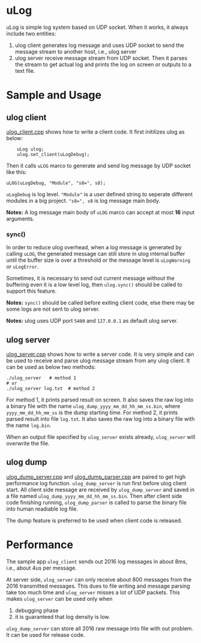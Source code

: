 # uLog

uLog is simple log system based on UDP socket. When it works, it always include two entities:
1. ulog client generates log message and uses UDP socket to send the message stream to another host, i.e., ulog server
2. ulog server receive message stream from UDP socket. Then it parses the stream to get actual log and prints the log  on screen or outputs to a text file.

# Sample and Usage
## ulog client
[ulog_client.cpp](./sample/ulog_client.cpp) shows how to write a client code. It first initilizes ulog as below:
```
    uLog ulog;
    ulog.set_client(uLogDebug);
```

Then it calls `uLOG` marco to generate and send log message by UDP socket like this:
```
uLOG(uLogDebug, "Module", "s8=", s8);
```
`uLogDebug` is log level. `"Module"` is a user defined string to seperate different modules in a big project. `"s8=", s8` is log message main body.

**Notes:** A log message main body of `uLOG` marco can accept at most **16** input arguments.

### sync()
In order to reduce ulog overhead, when a log message is generated by calling `uLOG`, the generated message can still store in ulog internal buffer until the buffer size is over a threshold or the message level is `uLogWarning` or `uLogError`.

Sometimes, it is necessary to send out current message without the buffering even it is a low level log, then `ulog.sync()` should be called to support this feature.

**Notes:** `sync()` should be called before exiting client code, else there may be some logs are not sent to ulog server.

**Notes:** ulog uses UDP port `5400` and `127.0.0.1` as default ulog server.

## ulog server
[ulog_server.cpp](./sample/ulog_server.cpp) shows how to write a server code. It is very simple and can be used to receive and parse ulog message stream from any ulog client. It can be used as below two methods:
```
./ulog_server   # method 1
# or
./ulog_server log.txt  # method 2
```

For method 1, it prints parsed result on screen. It also saves the raw log into a binary file with the name `ulog_dump_yyyy_mm_dd_hh_mm_ss.bin`, where `yyyy_mm_dd_hh_mm_ss` is the dump starting time. 
For method 2, it prints parsed result into file `log.txt`. It also saves the raw log into a binary file with the name `log.bin`.


When an output file specified by `ulog_server` exists already, `ulog_server` will overwrite the file.

## ulog dump
[ulog_dump_server.cpp](./sample/ulog_dump_server.cpp) and [ulog_dump_parser.cpp](./sample/ulog_dump_parser.cpp) are paired to get high performance log function. `ulog_dump_server` is run first before ulog client start. All client side message are received by `ulog_dump_server` and saved in a file named `ulog_dump_yyyy_mm_dd_hh_mm_ss.bin`. Then after client side code finishing running, `ulog_dump_parser` is called to parse the binary file into human readiable log file.

The dump feature is preferred to be used when client code is released.

# Performance
The sample app `ulog_client` sends out 2016 log messages in about 8ms, i.e., about 4us per message.

At server side, `ulog_server` can only receive about 800 messages from the 2016 transmitted messages. This dues to file writing and message parsing take too much time and `ulog_server` misses a lot of UDP packets. This makes `ulog_server` can be used only when 
1. debugging phase
2. it is guaranteed that log density is low.

`ulog_dump_server` can store all 2016 raw message into file with out problem. It can be used for release code.





